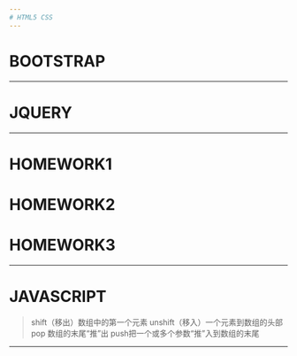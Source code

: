 ```yaml
---
# HTML5 CSS
---
```

# BOOTSTRAP
---
# JQUERY
---
# HOMEWORK1
# HOMEWORK2
# HOMEWORK3
---
# JAVASCRIPT
> shift（移出）数组中的第一个元素
unshift（移入）一个元素到数组的头部
pop 数组的末尾“推”出
push把一个或多个参数“推”入到数组的末尾
---